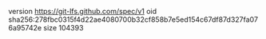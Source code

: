 version https://git-lfs.github.com/spec/v1
oid sha256:278fbc0315f4d22ae4080700b32cf858b7e5ed154c67df87d327fa076a95742e
size 104393

